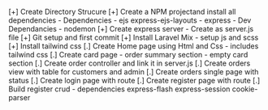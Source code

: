 [+] Create Directory Strucure
[+] Create a NPM projectand install all dependencies
    - Dependencies
        - ejs express-ejs-layouts
        - express
    - Dev Dependancies
        - nodemon
[+] Create express server - Create as server.js file
[+] Git setup and first commit
[+] Install Laravel Mix
    - setup js and scss
[+] Install tailwind css
[.] Create Home page using Html and Css
    - includes tailwind css
[.] Create card page
    - order summary section
    - empty card section
[.] Create order controller and link it in server.js
[.] Create orders view with table for customers and admin
[.] Create orders single page with status
[.] Create login page with route
[.] Create register page with route
[.] Build register crud 
    - dependencies express-flash express-session cookie-parser

